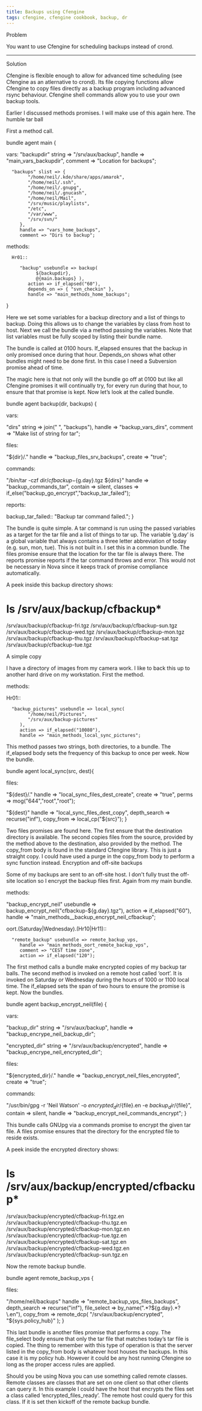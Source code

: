 ```yaml
---
title: Backups using Cfengine
tags: cfengine, cfengine cookbook, backup, dr
---
```


Problem

You want to use Cfengine for scheduling backups instead of crond.

---

Solution

Cfengine is flexible enough to allow for advanced time scheduling (see Cfengine as an atlernative to crond). Its file copying functions allow Cfengine to copy files directly as a backup program including advanced rsync behaviour. Cfengine shell commands allow you to use your own backup tools.

Earlier I discussed methods promises. I will make use of this again here.
The humble tar ball

First a method call.

bundle agent main {

   vars:
      "backupdir" string => "/srv/aux/backup",
         handle => "main_vars_backupdir",
         comment => "Location for backups";

      "backups" slist => {
            "/home/neil/.kde/share/apps/amarok",
            "/home/neil/.ssh",
            "/home/neil/.gnupg",
            "/home/neil/.gnucash",
            "/home/neil/Mail",
            "/srv/music/playlists",
            "/etc",
            "/var/www",
            "/srv/svn/"
         },
         handle => "vars_home_backups",
         comment => "Dirs to backup";

   methods:

      Hr01::

         "backup" usebundle => backup( 
               ${backupdir}, 
               @{main.backups} ),
            action => if_elapsed("60"),
            depends_on => { "svn_checkin" },
            handle => "main_methods_home_backups";

}

Here we set some variables for a backup directory and a list of things to backup. Doing this allows us to change the variables by class from host to host. Next we call the bundle via a method passing the variables. Note that list variables must be fully scoped by listing their bundle name.

The bundle is called at 0100 hours. If_elapsed ensures that the backup in only promised once during that hour. Depends_on shows what other bundles might need to be done first. In this case I need a Subversion promise ahead of time.

The magic here is that not only will the bundle go off at 0100 but like all Cfengine promises it will continually try, for every run during that hour, to ensure that that promise is kept. Now let’s look at the called bundle.

bundle agent backup(dir, backups) {

vars:

   "dirs" string => join(" ", "backups"),
      handle => "backup_vars_dirs",
      comment => "Make list of string for tar";

files:

   "${dir}/."
      handle => "backup_files_srv_backups",
      create => "true";

commands:

   "/bin/tar -czf ${dir}/cfbackup-${g.day}.tgz ${dirs}"
      handle => "backup_commands_tar",
      contain => silent,
      classes => if_else("backup_go_encrypt","backup_tar_failed");

reports:

   backup_tar_failed::
      "Backup tar command failed."; 
}

The bundle is quite simple. A tar command is run using the passed variables as a target for the tar file and a list of things to tar up. The variable ‘g.day’ is a global variable that always contains a three letter abbreviation of today (e.g. sun, mon, tue). This is not built in. I set this in a common bundle. The files promise ensure that the location for the tar file is always there. The reports promise reports if the tar command throws and error. This would not be necessary in Nova since it keeps track of promise compliance automatically.

A peek inside this backup directory shows:

# ls /srv/aux/backup/cfbackup*
/srv/aux/backup/cfbackup-fri.tgz
/srv/aux/backup/cfbackup-sun.tgz
/srv/aux/backup/cfbackup-wed.tgz
/srv/aux/backup/cfbackup-mon.tgz
/srv/aux/backup/cfbackup-thu.tgz
/srv/aux/backup/cfbackup-sat.tgz
/srv/aux/backup/cfbackup-tue.tgz

A simple copy

I have a directory of images from my camera work. I like to back this up to another hard drive on my workstation. First the method.

methods:

   Hr01::

      "backup_pictures" usebundle => local_sync(
            "/home/neil/Pictures",
            "/srv/aux/backup-pictures"
         ),
         action => if_elapsed("10080"),
         handle => "main_methods_local_sync_pictures";

This method passes two strings, both directories, to a bundle. The if_elapsed body sets the frequency of this backup to once per week. Now the bundle.

bundle agent local_sync(src, dest){

files:

   "${dest}/."
      handle => "local_sync_files_dest_create",
      create => "true",
      perms => mog("644","root","root");

   "${dest}"
      handle => "local_sync_files_dest_copy",
      depth_search => recurse("inf"),
      copy_from => local_cp("${src}");
}

Two files promises are found here. The first ensure that the destination directory is available. The second copies files from the source, provided by the method above to the destination, also provided by the method. The copy_from body is found in the standard Cfengine library. This is just a straight copy. I could have used a purge in the copy_from body to perform a sync function instead.
Encryption and off-site backups

Some of my backups are sent to an off-site host. I don't fully trust the off-site location so I encrypt the backup files first. Again from my main bundle.

methods:

   "backup_encrypt_neil" usebundle => backup_encrypt_neil("cfbackup-${g.day}.tgz"),
      action => if_elapsed("60"),
      handle => "main_methods__backup_encrypt_neil_cfbackup";

   oort.(Saturday|Wednesday).(Hr10|Hr11)::

      "remote_backup" usebundle => remote_backup_vps,
         handle => "main_methods_oort_remote_backup_vps",
         comment => "CEST time zone",
         action => if_elapsed("120");

The first method calls a bundle make encrypted copies of my backup tar balls. The second method is invoked on a remote host called ‘oort’. It is invoked on Saturday or Wednesday during the hours of 1000 or 1100 local time. The if_elapsed sets the span of two hours to ensure the promise is kept. Now the bundles.

bundle agent backup_encrypt_neil(file) {

vars:

  "backup_dir" string => "/srv/aux/backup",
      handle => "backup_encrype_neil_backup_dir";

  "encrypted_dir" string => "/srv/aux/backup/encrypted",
      handle => "backup_encrype_neil_encrypted_dir";

files:

  "${encrypted_dir}/."
      handle => "backup_encrypt_neil_files_encrypted",
      create => "true";

commands:

  "/usr/bin/gpg -r 'Neil Watson' -o  ${encrypted_dir}/${file}.en -e ${backup_dir}/${file}",
      contain => silent,
      handle => "backup_encrypt_neil_commands_encrypt";
}

This bundle calls GNUpg via a commands promise to encrypt the given tar file. A files promise ensures that the directory for the encrypted file to reside exists.

A peek inside the encrypted directory shows:

# ls /srv/aux/backup/encrypted/cfbackup*
/srv/aux/backup/encrypted/cfbackup-fri.tgz.en
/srv/aux/backup/encrypted/cfbackup-thu.tgz.en
/srv/aux/backup/encrypted/cfbackup-mon.tgz.en
/srv/aux/backup/encrypted/cfbackup-tue.tgz.en
/srv/aux/backup/encrypted/cfbackup-sat.tgz.en
/srv/aux/backup/encrypted/cfbackup-wed.tgz.en
/srv/aux/backup/encrypted/cfbackup-sun.tgz.en

Now the remote backup bundle.

bundle agent remote_backup_vps {

files:

   "/home/neil/backups"
      handle => "remote_backup_vps_files_backups",
      depth_search => recurse("inf"),
      file_select => by_name(".*?${g.day}.*?\.en"),
      copy_from => remote_dcp(
         "/srv/aux/backup/encrypted",
         "${sys.policy_hub}"
      );
}

This last bundle is another files promise that performs a copy. The file_select body ensure that only the tar file that matches today’s tar file is copied. The thing to remember with this type of operation is that the server listed in the copy_from body is whatever host houses the backups. In this case it is my policy hub. However it could be any host running Cfengine so long as the proper access rules are applied.

Should you be using Nova you can use something called remote classes. Remote classes are classes that are set on one client so that other clients can query it. In this example I could have the host that encrypts the files set a class called ‘encrypted_files_ready’. The remote host could query for this class. If it is set then kickoff of the remote backup bundle.

